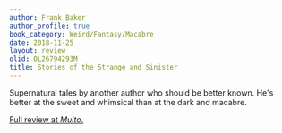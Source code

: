 ```yaml
---
author: Frank Baker
author_profile: true
book_category: Weird/Fantasy/Macabre
date: 2018-11-25
layout: review
olid: OL26794293M
title: Stories of the Strange and Sinister
---
```


Supernatural tales by another author who should be better known. He's better at the sweet and whimsical than at the dark and macabre.

[Full review at *Multo*.](https://multoghost.wordpress.com/2018/11/25/a-budget-of-book-reviews-h-g-wells-and-frank-baker/)